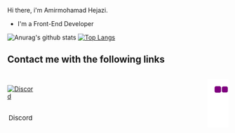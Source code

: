 Hi there, i'm Amirmohamad Hejazi.
- I'm a Front-End Developer 


![Anurag's github stats](https://github-readme-stats.vercel.app/api?username=Amirmohamadhejazi&show_icons=true&theme=radical&count_private=true)
[![Top Langs](https://github-readme-stats.vercel.app/api/top-langs/?username=Amirmohamadhejazi&layout=compact&theme=radical)](https://github.com/anuraghazra/github-readme-stats)

<h2>Contact me with the following links</h2>
<div style="flex-direction: row ; display: flex ; flex-wrap: wrap ; width: 100% ; justify-content: space-between">
<div style="flex-direction: column ; display: flex ; justify-content: center ; align-items: center">
<a href="https://discord.gg/sQEPMGTU6X" target="_blank">
<div style="width: 60px ; height: 60px">
<img src="https://uploads-ssl.webflow.com/5a0c28c1d98b1d000187498f/5c945c3d21f1ed239a16d8de_discord-512.png" alt="Discord" width="60px" height="60px"/>
</div>
</a>
<span style="margin-top: 5px ; font-size: 15px">Discord</span>
</div>

<a href="https://dsc.gg/astraadev" target="_blank"><img src="https://github.com/Amirmohamadhejazi/Amirmohamadhejazi/raw/output/github-contribution-grid-snake.gif" alt="sneke"></a>
  
